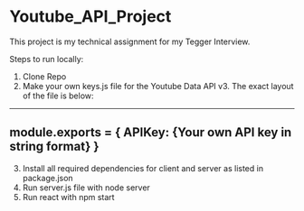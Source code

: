 # Youtube_API_Project

This project is my technical assignment for my Tegger Interview.

Steps to run locally:

1. Clone Repo
2. Make your own keys.js file for the Youtube Data API v3. The exact layout of the file is below:
-----------------------------------------------------
  module.exports = {
    APIKey: {Your own API key in string format}
  }
-----------------------------------------------------
3. Install all required dependencies for client and server as listed in package.json
4. Run server.js file with node server
5. Run react with npm start
